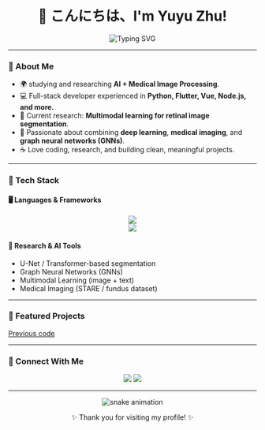 <!-- 个人主页 README -->
<h1 align="center">👋 こんにちは、I'm Yuyu Zhu!</h1>

<p align="center">
  <img src="https://readme-typing-svg.demolab.com?font=Fira+Code&size=22&pause=1000&color=00C9A7&center=true&vCenter=true&width=600&lines=Full-Stack+Developer+%26+AI+Researcher;Medical+Image+Processing+%26+Deep+Learning;Exploring+Multimodal+Vision+%F0%9F%8E%89" alt="Typing SVG" />
</p>

---

### 🧠 About Me
- 🌍 studying and researching **AI + Medical Image Processing**.  
- 💻 Full-stack developer experienced in **Python, Flutter, Vue, Node.js, and more.**  
- 🧬 Current research: **Multimodal learning for retinal image segmentation**.  
- 🎯 Passionate about combining **deep learning**, **medical imaging**, and **graph neural networks (GNNs)**.  
- ☕ Love coding, research, and building clean, meaningful projects.

---

### 🚀 Tech Stack

#### 🖥️ Languages & Frameworks
<p align="center">
  <img src="https://skillicons.dev/icons?i=python,cpp,js,ts,html,css,vue,flutter,react,nodejs,express" /><br/>
  <img src="https://skillicons.dev/icons?i=pytorch,tensorflow,opencv,git,github,mysql,sqlite,docker" />
</p>

#### 🧩 Research & AI Tools
- U-Net / Transformer-based segmentation  
- Graph Neural Networks (GNNs)  
- Multimodal Learning (image + text)  
- Medical Imaging (STARE / fundus dataset)  

---

### 🌸 Featured Projects
<a href="[mailto:yuyuzhu@example.com](https://gitee.com/baihaowen)">Previous code</a>

---

### 💬 Connect With Me
<p align="center">
  <a href="mailto:zhuyugg12246@gmail.com"><img src="https://img.shields.io/badge/Email-D14836?style=for-the-badge&logo=gmail&logoColor=white"></a>
  <a href="https://github.com/zhuyu12246"><img src="https://img.shields.io/badge/GitHub-181717?style=for-the-badge&logo=github&logoColor=white"></a>
</p>

---

<p align="center">
  <img src="https://raw.githubusercontent.com/yuyuzhu/yuyuzhu/output/snake.svg" alt="snake animation" />
</p>

<p align="center">✨ Thank you for visiting my profile! ✨</p>
